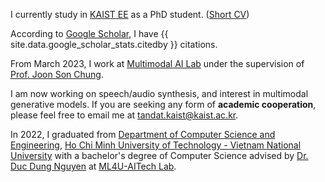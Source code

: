 I currently study in [KAIST EE](https://ee.kaist.ac.kr/en/) as a PhD student. ([Short CV](https://flowcv.com/resume/0sg7gc7cdl))

According to [Google Scholar](https://scholar.google.com/citations?user=4Yr_icEAAAAJ), I have {{ site.data.google_scholar_stats.citedby }} citations.

From March 2023, I work at [Multimodal AI Lab](https://mmai.io/) under the supervision of [Prof. Joon Son Chung](https://mmai.io/joon/).

I am now working on speech/audio synthesis, and interest in multimodal generative models. If you are seeking any form of **academic cooperation**, please feel free to email me at [tandat.kaist@kaist.ac.kr](mailto:tandat.kaist@kaist.ac.kr).

In 2022, I graduated from [Department of Computer Science and Engineering](https://cse.hcmut.edu.vn/en), [Ho Chi Minh University of Technology - Vietnam National University](https://oisp.hcmut.edu.vn/en/) with a bachelor's degree of Computer Science advised by [Dr. Duc Dung Nguyen](https://scholar.google.com/citations?user=xV7uHJgAAAAJ&hl=en) at [ML4U-AITech Lab](https://ml4uhcmut.github.io/).
